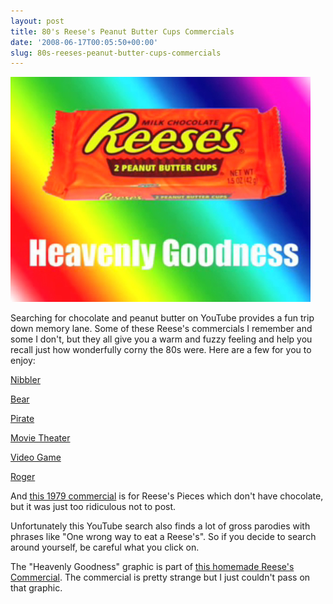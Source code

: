 ```yaml
---
layout: post
title: 80's Reese's Peanut Butter Cups Commercials
date: '2008-06-17T00:05:50+00:00'
slug: 80s-reeses-peanut-butter-cups-commercials
---
```

<a href="http://www.youtube.com/watch?v=5B8PyRBTs-k"><img src='images/uploads/2008/06/reeses_pb_cups.jpg' alt='Reeses PB Cups Commercials' /></a>

Searching for chocolate and peanut butter on YouTube provides a fun trip down memory lane. Some of these Reese's commercials I remember and some I don't, but they all give you a warm and fuzzy feeling and help you recall just how wonderfully corny the 80s were. Here are a few for you to enjoy:

<a href="http://www.youtube.com/watch?v=PdtaThCpyPM&feature=related">Nibbler</a>

<a href="http://www.youtube.com/watch?v=EQRY0uadv-U&feature=related">Bear</a>

<a href="http://www.youtube.com/watch?v=MdtH33KzYoo">Pirate</a>

<a href="http://www.youtube.com/watch?v=JWMM7HPeTHQ&feature=related">Movie Theater</a>

<a href="http://www.youtube.com/watch?v=U5_gTdqeUOI&feature=related">Video Game</a>

<a href="http://www.youtube.com/watch?v=SFb6Mp3hfYE&NR=1">Roger</a>

And <a href="http://www.youtube.com/watch?v=Zvq_qo05z3w&feature=related">this 1979 commercial</a> is for Reese's Pieces which don't have chocolate, but it was just too ridiculous not to post. 

Unfortunately this YouTube search also finds a lot of gross parodies with phrases like "One wrong way to eat a Reese's". So if you decide to search around yourself, be careful what you click on.

The "Heavenly Goodness" graphic is part of <a href="http://www.youtube.com/watch?v=5B8PyRBTs-k">this homemade Reese's Commercial</a>. The commercial is pretty strange but I just couldn't pass on that graphic.
